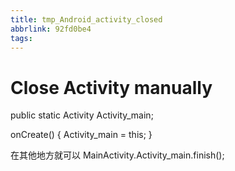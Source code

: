 ```yaml
---
title: tmp_Android_activity_closed
abbrlink: 92fd0be4
tags:
---
```

Close Activity manually
===

public static Activity Activity_main;

onCreate() {
    Activity_main = this;
}

在其他地方就可以
MainActivity.Activity_main.finish();